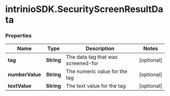 # intrinioSDK.SecurityScreenResultData

### Properties
Name | Type | Description | Notes
------------ | ------------- | ------------- | -------------
**tag** | **String** | The data tag that was screened-for | [optional] 
**numberValue** | **String** | The numeric value for the tag | [optional] 
**textValue** | **String** | The text value for the tag | [optional] 


